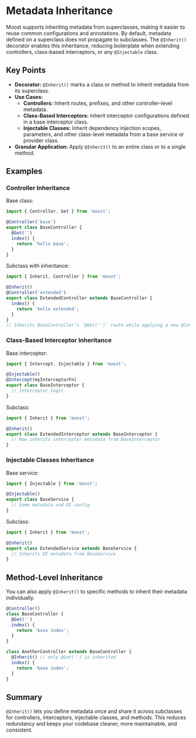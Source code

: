 # Metadata Inheritance

Moost supports inheriting metadata from superclasses, making it easier to reuse common configurations and annotations. By default, metadata defined on a superclass does not propagate to subclasses. The `@Inherit()` decorator enables this inheritance, reducing boilerplate when extending controllers, class-based interceptors, or any `@Injectable` class.

## Key Points

- **Decorator:** `@Inherit()` marks a class or method to inherit metadata from its superclass.
- **Use Cases:**  
  - **Controllers:** Inherit routes, prefixes, and other controller-level metadata.  
  - **Class-Based Interceptors:** Inherit interceptor configurations defined in a base interceptor class.  
  - **Injectable Classes:** Inherit dependency injection scopes, parameters, and other class-level metadata from a base service or provider class.
- **Granular Application:** Apply `@Inherit()` to an entire class or to a single method.

## Examples

### Controller Inheritance

Base class:
```ts
import { Controller, Get } from 'moost';

@Controller('base')
export class BaseController {
  @Get('')
  index() {
    return 'hello base';
  }
}
```

Subclass with inheritance:
```ts
import { Inherit, Controller } from 'moost';

@Inherit()
@Controller('extended')
export class ExtendedController extends BaseController {
  index() {
    return 'hello extended';
  }
}
// Inherits BaseController’s `@Get('')` route while applying a new @Controller prefix.
```

### Class-Based Interceptor Inheritance

Base interceptor:
```ts
import { Intercept, Injectable } from 'moost';

@Injectable()
@Intercept(myInterceptorFn)
export class BaseInterceptor {
  // Interceptor logic
}
```

Subclass:
```ts
import { Inherit } from 'moost';

@Inherit()
export class ExtendedInterceptor extends BaseInterceptor {
  // Now inherits interceptor metadata from BaseInterceptor
}
```

### Injectable Classes Inheritance

Base service:
```ts
import { Injectable } from 'moost';

@Injectable()
export class BaseService {
  // Some metadata and DI config
}
```

Subclass:
```ts
import { Inherit } from 'moost';

@Inherit()
export class ExtendedService extends BaseService {
  // Inherits DI metadata from BaseService
}
```

## Method-Level Inheritance

You can also apply `@Inherit()` to specific methods to inherit their metadata individually.

```ts
@Controller()
class BaseController {
  @Get('')
  index() {
    return 'base index';
  }
}

class AnotherController extends BaseController {
  @Inherit() // only @Get('') is inherited
  index() {
    return 'base index';
  }
}
```

## Summary

`@Inherit()` lets you define metadata once and share it across subclasses for controllers, interceptors, injectable classes, and methods. This reduces redundancy and keeps your codebase cleaner, more maintainable, and consistent.